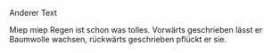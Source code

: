 Anderer Text

Miep miep
Regen ist schon was tolles. Vorwärts geschrieben lässt er Baumwolle wachsen, rückwärts geschrieben pflückt er sie.